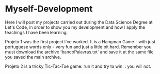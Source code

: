 # Myself-Development
Here I will post my projects carried out during the Data Science Degree at Let's Code, in order to show you my development and how I apply the teachings I have been learning.

Projeto 1 was the first project I've worked. It is a Hangman Game - with just portuguese words only - very fun and just a little bit hard. Remember you must download the archive 'bancoPalavras.txt' and save it at the same file you saved the main archive.

Projeto 2 is a tricky Tic-Tac-Toe game: run it and try to win. <Spoiler>: you will not.
